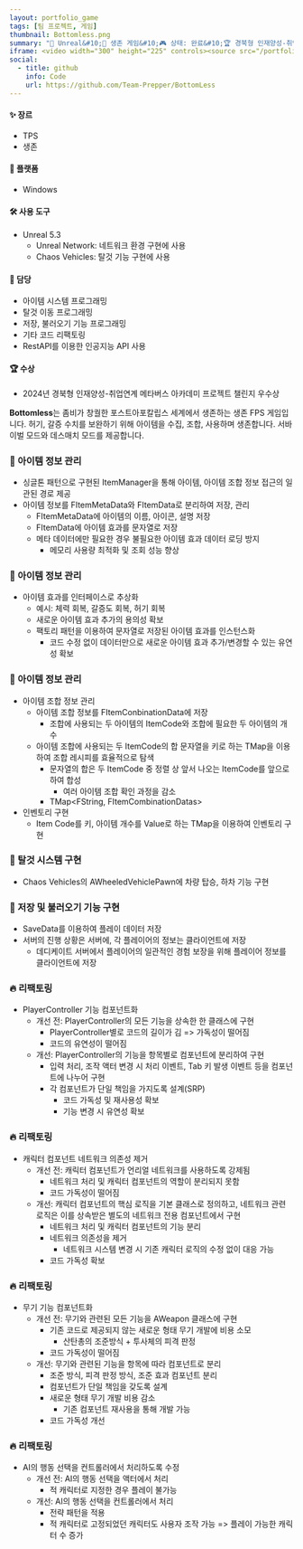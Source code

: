 ```yaml
---
layout: portfolio_game
tags: [팀 프로젝트, 게임]
thumbnail: Bottomless.png
summary: "🔧 Unreal&#10;🌟 생존 게임&#10;🎮 상태: 완료&#10;🏆 경북형 인재양성-취업연계 메타버스 아카데미 프로젝트 챌린지 우수상"
iframe: <video width="300" height="225" controls><source src="/portfolio/video/BottomLess.mp4" type="video/mp4">Your browser does not support the video tag.</video>
social:
  - title: github
    info: Code
    url: https://github.com/Team-Prepper/BottomLess
---
```


<!-- card: 💡 게임 개요 -->

#### ✨ 장르
- TPS
- 생존

#### 📱 플랫폼
- Windows

#### 🛠 사용 도구
- Unreal 5.3
  - Unreal Network: 네트워크 환경 구현에 사용
  - Chaos Vehicles: 탈것 기능 구현에 사용

<!-- card: 💡 게임 개요 -->

#### 👤 담당
- 아이템 시스템 프로그래밍
- 탈것 이동 프로그래밍
- 저장, 불러오기 기능 프로그래밍
- 기타 코드 리팩토링
- RestAPI를 이용한 인공지능 API 사용

#### 🏆 수상
- 2024년 경북형 인재양성-취업연계 메타버스 아카데미 프로젝트 챌린지 우수상

<!-- card: 📖 게임 소개 -->

**Bottomless**는 좀비가 창궐한 포스트아포칼립스 세계에서 생존하는 생존 FPS 게임입니다. 허기, 갈증 수치를 보완하기 위해 아이템을 수집, 조합, 사용하며 생존합니다. 서바이벌 모드와 데스매치 모드를 제공합니다.

<!-- card: 🛠️ 주요 기능 및 기여 -->

### 🧪 아이템 정보 관리
- 싱글톤 패턴으로 구현된 ItemManager을 통해 아이템, 아이템 조합 정보 접근의 일관된 경로 제공
- 아이템 정보를 FItemMetaData와 FItemData로 분리하여 저장, 관리
    - FItemMetaData에 아이템의 이름, 아이콘, 설명 저장
    - FItemData에 아이템 효과를 문자열로 저장
    - 메타 데이터에만 필요한 경우 불필요한 아이템 효과 데이터 로딩 방지
        - 메모리 사용량 최적화 및 조회 성능 향상
<!-- card: 🛠️ 주요 기능 및 기여 -->
### 🧪 아이템 정보 관리
- 아이템 효과를 인터페이스로 추상화
    - 예시: 체력 회복, 갈증도 회복, 허기 회복
    - 새로운 아이템 효과 추가의 용의성 확보
    - 팩토리 패턴을 이용하여 문자열로 저장된 아이템 효과를 인스턴스화
      - 코드 수정 없이 데이터만으로 새로운 아이템 효과 추가/변경할 수 있는 유연성 확보

<!-- card: 🛠️ 주요 기능 및 기여 -->
### 🧪 아이템 정보 관리
- 아이템 조합 정보 관리
    - 아이템 조합 정보를 FItemConbinationData에 저장
        - 조합에 사용되는 두 아이템의 ItemCode와 조합에 필요한 두 아이템의 개수
    - 아이템 조합에 사용되는 두 ItemCode의 합 문자열을 키로 하는 TMap을 이용하여 조합 레시피를 효율적으로 탐색
        - 문자열의 합은 두 ItemCode 중 정렬 상 앞서 나오는 ItemCode를 앞으로 하여 합성
             - 여러 아이템 조합 확인 과정을 감소
        - TMap<FString, FItemCombinationDatas>
- 인벤토리 구현
    - Item Code를 키, 아이템 개수를 Value로 하는 TMap을 이용하여 인벤토리 구현

<!-- card: 🛠️ 주요 기능 및 기여 -->
### 🚗 탈것 시스템 구현
- Chaos Vehicles의 AWheeledVehiclePawn에 차량 탑승, 하차 기능 구현

### 💾 저장 및 불러오기 기능 구현
- SaveData를 이용하여 플레이 데이터 저장
- 서버의 진행 상황은 서버에, 각 플레이어의 정보는 클라이언트에 저장
    - 데디케이트 서버에서 플레이어의 일관적인 경험 보장을 위해 플레이어 정보를 클라이언트에 저장

<!-- card: 🛠️ 주요 기능 및 기여 -->
### 🔥 리팩토링
- PlayerController 기능 컴포넌트화
    - 개선 전: PlayerController의 모든 기능을 상속한 한 클래스에 구현
        - PlayerController별로 코드의 길이가 김 => 가독성이 떨어짐
        - 코드의 유연성이 떨어짐
    - 개선: PlayerController의 기능을 항목별로 컴포넌트에 분리하여 구현
        - 입력 처리, 조작 액터 변경 시 처리 이벤트, Tab 키 발생 이벤트 등을 컴포넌트에 나누어 구현
        - 각 컴포넌트가 단일 책임을 가지도록 설계(SRP)
            - 코드 가독성 및 재사용성 확보
            - 기능 변경 시 유연성 확보
            
<!-- card: 🛠️ 주요 기능 및 기여 -->
### 🔥 리팩토링
- 캐릭터 컴포넌트 네트워크 의존성 제거
    - 개선 전: 캐릭터 컴포넌트가 언리얼 네트워크를 사용하도록 강제됨
        - 네트워크 처리 및 캐릭터 컴포넌트의 역할이 분리되지 못함
        - 코드 가독성이 떨어짐
    - 개선: 캐릭터 컴포넌트의 핵심 로직을 기본 클래스로 정의하고, 네트워크 관련 로직은 이를 상속받은 별도의 네트워크 전용 컴포넌트에서 구현
        - 네트워크 처리 및 캐릭터 컴포넌트의 기능 분리
        - 네트워크 의존성을 제거
            - 네트워크 시스템 변경 시 기존 캐릭터 로직의 수정 없이 대응 가능
        - 코드 가독성 확보

<!-- card: 🛠️ 주요 기능 및 기여 -->
### 🔥 리팩토링
- 무기 기능 컴포넌트화
    - 개선 전: 무기와 관련된 모든 기능을 AWeapon 클래스에 구현
        - 기존 코드로 제공되지 않는 새로운 형태 무기 개발에 비용 소모
            - 산탄총의 조준방식 + 투사체의 피격 판정
        - 코드 가독성이 떨어짐
    - 개선: 무기와 관련된 기능을 항목에 따라 컴포넌트로 분리
        - 조준 방식, 피격 판정 방식, 조준 효과 컴포넌트 분리
        - 컴포넌트가 단일 책임을 갖도록 설계
        - 새로운 형태 무기 개발 비용 감소
            - 기존 컴포넌트 재사용을 통해 개발 가능
        - 코드 가독성 개선
<!-- card: 🛠️ 주요 기능 및 기여 -->
### 🔥 리팩토링
- AI의 행동 선택을 컨트롤러에서 처리하도록 수정
    - 개선 전: AI의 행동 선택을 액터에서 처리
        - 적 캐릭터로 지정한 경우 플레이 불가능
    - 개선: AI의 행동 선택을 컨트롤러에서 처리
        - 전략 패턴을 적용
        - 적 캐릭터로 고정되었던 캐릭터도 사용자 조작 가능 => 플레이 가능한 캐릭터 수 증가